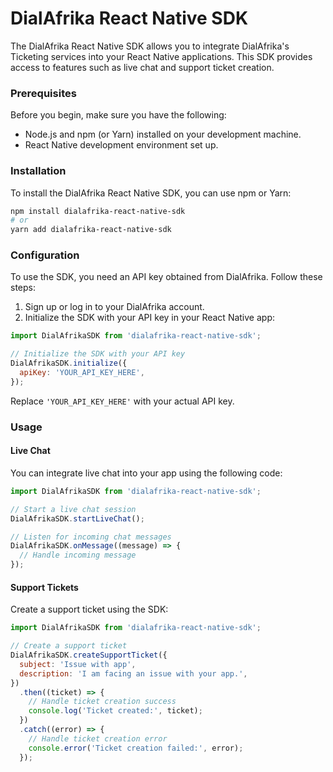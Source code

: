 # DialAfrika React Native SDK

The DialAfrika React Native SDK allows you to integrate DialAfrika's Ticketing services into your React Native applications. This SDK provides access to features such as live chat and support ticket creation.
### Prerequisites

Before you begin, make sure you have the following:

- Node.js and npm (or Yarn) installed on your development machine.
- React Native development environment set up.

### Installation

To install the DialAfrika React Native SDK, you can use npm or Yarn:

```bash
npm install dialafrika-react-native-sdk
# or
yarn add dialafrika-react-native-sdk
```

### Configuration

To use the SDK, you need an API key obtained from DialAfrika. Follow these steps:

1. Sign up or log in to your DialAfrika  account.
2. Initialize the SDK with your API key in your React Native app:

```javascript
import DialAfrikaSDK from 'dialafrika-react-native-sdk';

// Initialize the SDK with your API key
DialAfrikaSDK.initialize({
  apiKey: 'YOUR_API_KEY_HERE',
});
```

Replace `'YOUR_API_KEY_HERE'` with your actual API key.

### Usage

#### Live Chat

You can integrate live chat into your app using the following code:

```javascript
import DialAfrikaSDK from 'dialafrika-react-native-sdk';

// Start a live chat session
DialAfrikaSDK.startLiveChat();

// Listen for incoming chat messages
DialAfrikaSDK.onMessage((message) => {
  // Handle incoming message
});
```

#### Support Tickets

Create a support ticket using the SDK:

```javascript
import DialAfrikaSDK from 'dialafrika-react-native-sdk';

// Create a support ticket
DialAfrikaSDK.createSupportTicket({
  subject: 'Issue with app',
  description: 'I am facing an issue with your app.',
})
  .then((ticket) => {
    // Handle ticket creation success
    console.log('Ticket created:', ticket);
  })
  .catch((error) => {
    // Handle ticket creation error
    console.error('Ticket creation failed:', error);
  });
```